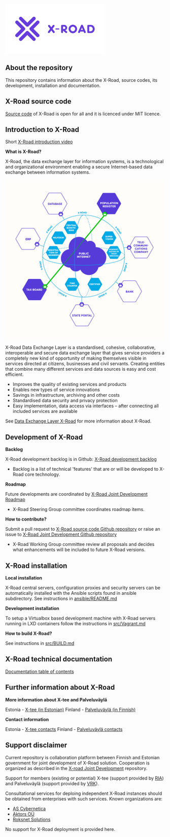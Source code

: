 
![X-Road logo](xroad_logo_small.png)

## About the repository

This repository contains information about the X-Road, source codes, its development, installation and documentation.

## X-Road source code

[Source code](https://github.com/ria-ee/X-Road/tree/develop/src) of X-Road is open for all and it is licenced under MIT licence. 

## Introduction to X-Road

Short [X-Road introduction video](https://youtu.be/9PaHinkJlvA)

**What is X-Road?**

X-Road, the data exchange layer for information systems, is a technological and organizational environment enabling a secure Internet-based data exchange between information systems.

![X-Road overview](X-Road_overview.png)

X-Road Data Exchange Layer is a standardised, cohesive, collaborative, interoperable and secure data exchange layer that gives service providers a completely new kind of opportunity of making themselves visible in services directed at citizens, businesses and civil servants. Creating entities that combine many different services and data sources is easy and cost efficient.

* Improves the quality of existing services and products
* Enables new types of service innovations
* Savings in infrastructure, archiving and other costs
* Standardised data security and privacy protection
* Easy implementation, data access via interfaces – after connecting all included services are available

See [Data Exchange Layer X-Road](https://www.ria.ee/en/x-road.html) for more information about X-Road.

## Development of X-Road

**Backlog**

X-Road development backlog is in Github: [X-Road development backlog](https://github.com/vrk-kpa/xroad-joint-development/issues)

* Backlog is a list of technical 'features' that are or will be developed to X-Road core technology.

**Roadmap**

Future developments are coordinated by [X-Road Joint Development Roadmap](https://github.com/vrk-kpa/xroad-joint-development/blob/master/ROADMAP.md)

* X-Road Steering Group committee coordinates roadmap items.

**How to contribute?**

Submit a pull request to [X-Road source code Github repository](https://github.com/ria-ee/X-Road) or raise an issue to [X-Road Joint Development Github repository ](https://github.com/vrk-kpa/xroad-joint-development/issues)

* X-Road Working Group committee review all proposals and decides what enhancements will be included to future X-Road versions.

## X-Road installation

**Local installation**

X-Road central servers, configuration proxies and security servers can be automatically installed with the Ansible scripts found in ansible subdirectory. See instructions in [ansible/README.md](ansible/README.md)

**Development installation**

To setup a Virtualbox based development machine with X-Road servers running in LXD containers follow the instructions in [src/Vagrant.md](src/Vagrant.md)

**How to build X-Road?**

See instructions in [src/BUILD.md](src/BUILD.md)

## X-Road technical documentation

[Documentation table of contents](doc/README.md)

## Further information about X-Road

**More information about X-tee and Palveluväylä**

Estonia - [X-tee (in Estonian)](https://www.ria.ee/ee/x-tee.html)
Finland - [Palveluväylä (in Finnish)](https://esuomi.fi/palveluntarjoajille/palveluvayla/)

**Contact information**

Estonia - [X-tee contacts](https://www.ria.ee)
Finland - [Palveluväylä contacts](https://esuomi.fi/yhteystiedot/)

## Support disclaimer

Current repository is collaboration platform between Finnish and Estonian government for joint development of X-Road solution. Cooperation is organized as described in the [X-road Joint Development](https://github.com/vrk-kpa/xroad-joint-development/blob/master/README.md) repository.

Support for members (existing or potential) X-tee (support provided by [RIA](https://www.ria.ee)) and Palveluväylä (support provided by [VRK](https://www.vrk.fi)).

Consultational services for deploing independent X-Road instances should be obtained from enterprises with such services. Known organizations are:

* [AS Cybernetica](http://www.cybernetica.ee)
* [Aktors OÜ](http://www.aktors.ee)
* [Roksnet Solutions](http://roksnet.com)
 
No support for X-Road deployment is provided here.
